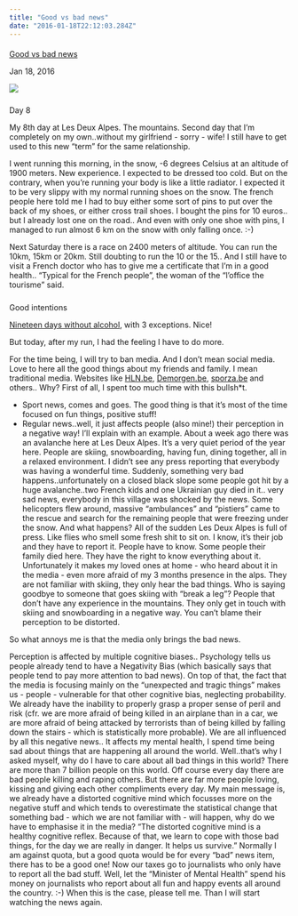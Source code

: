 ```yaml
---
title: "Good vs bad news"
date: "2016-01-18T22:12:03.284Z"
---
```


#### 

[Good vs bad news](http://www.easybird.be/blog/good-vs-bad-news) 

Jan 18, 2016

![](http://s32.postimg.org/lgply27lx/badnews.jpg)

##### 

Day 8

My 8th day at Les Deux Alpes. The mountains. Second day that I’m completely on my own..without my girlfriend - sorry - wife! I still have to get used to this new “term” for the same relationship. 

I went running this morning, in the snow, -6 degrees Celsius at an altitude of 1900 meters. New experience. I expected to be dressed too cold. But on the contrary, when you’re running your body is like a little radiator. I expected it to be very slippy with my normal running shoes on the snow. The french people here told me I had to buy either some sort of pins to put over the back of my shoes, or either cross trail shoes. I bought the pins for 10 euros.. but I already lost one on the road.. And even with only one shoe with pins, I managed to run almost 6 km on the snow with only falling once. :-) 

Next Saturday there is a race on 2400 meters of altitude. You can run the 10km, 15km or 20km. Still doubting to run the 10 or the 15.. And I still have to visit a French doctor who has to give me a certificate that I’m in a good health.. “Typical for the French people”, the woman of the “l’office the tourisme” said. 

##### 

Good intentions

[Nineteen days without alcohol](http://www.easybird.be/blog/alcohol), with 3 exceptions. Nice! 

But today, after my run, I had the feeling I have to do more. 

For the time being, I will try to ban media. And I don’t mean social media. Love to here all the good things about my friends and family. I mean traditional media. Websites like [HLN.be](http://hln.be/), [Demorgen.be](http://demorgen.be/), [sporza.be](http://sporza.be/) and others.. Why? First of all, I spent too much time with this bullsh\*t. 

* Sport news, comes and goes. The good thing is that it’s most of the time focused on fun things, positive stuff!
* Regular news..well, it just affects people (also mine!) their perception in a negative way! I’ll explain with an example. About a week ago there was an avalanche here at Les Deux Alpes. It’s a very quiet period of the year here. People are skiing, snowboarding, having fun, dining together, all in a relaxed environment. I didn’t see any press reporting that everybody was having a wonderful time. Suddenly, something very bad happens..unfortunately on a closed black slope some people got hit by a huge avalanche..two French kids and one Ukrainian guy died in it.. very sad news, everybody in this village was shocked by the news. Some helicopters flew around, massive “ambulances” and “pistiers” came to the rescue and search for the remaining people that were freezing under the snow. And what happens? All of the sudden Les Deux Alpes is full of press. Like flies who smell some fresh shit to sit on. I know, it’s their job and they have to report it. People have to know. Some people their family died here. They have the right to know everything about it. Unfortunately it makes my loved ones at home - who heard about it in the media - even more afraid of my 3 months presence in the alps. They are not familiar with skiing, they only hear the bad things. Who is saying goodbye to someone that goes skiing with “break a leg”? People that don’t have any experience in the mountains. They only get in touch with skiing and snowboarding in a negative way. You can’t blame their perception to be distorted.

So what annoys me is that the media only brings the bad news. 

Perception is affected by multiple cognitive biases.. Psychology tells us people already tend to have a Negativity Bias (which basically says that people tend to pay more attention to bad news). On top of that, the fact that the media is focusing mainly on the “unexpected and tragic things” makes us - people - vulnerable for that other cognitive bias, neglecting probability. We already have the inability to properly grasp a proper sense of peril and risk (cfr. we are more afraid of being killed in an airplane than in a car, we are more afraid of being attacked by terrorists than of being killed by falling down the stairs - which is statistically more probable). We are all influenced by all this negative news.. It affects my mental health, I spend time being sad about things that are happening all around the world. Well..that’s why I asked myself, why do I have to care about all bad things in this world? There are more than 7 billion people on this world. Off course every day there are bad people killing and raping others. But there are far more people loving, kissing and giving each other compliments every day. My main message is, we already have a distorted cognitive mind which focusses more on the negative stuff and which tends to overestimate the statistical change that something bad - which we are not familiar with - will happen, why do we have to emphasise it in the media? “The distorted cognitive mind is a healthy cognitive reflex. Because of that, we learn to cope with those bad things, for the day we are really in danger. It helps us survive.” Normally I am against quota, but a good quota would be for every “bad” news item, there has to be a good one! Now our taxes go to journalists who only have to report all the bad stuff. Well, let the “Minister of Mental Health” spend his money on journalists who report about all fun and happy events all around the country. :-) When this is the case, please tell me. Than I will start watching the news again.